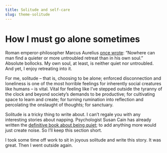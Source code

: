 ```yaml
---
title: Solitude and self-care  
slug: theme-solitude  
---
```

# How I must go alone sometimes

Roman emperor-philosopher Marcus Aurelius [once wrote](https://classics.mit.edu/Antoninus/meditations.4.four.html): “Nowhere can man find a quieter or more untroubled retreat than in his own soul.” Absolute bollocks. My own soul, at least, is neither quiet nor untroubled. And yet, I enjoy retreating into it.

For me, solitude – that is, choosing to be alone; enforced disconnection and loneliness is one of the most horrible feelings for inherently social creatures like humans – is vital. Vital for feeling like I’ve stepped outside the tyranny of the clock and beyond society’s demands to be productive; for cultivating space to learn and create; for turning rumination into reflection and percolating the onslaught of thoughts; for sanctuary.

Solitude is a tricky thing to write about. I can’t regale you with any interesting stories about napping. Psychologist Susan Cain has already written the [definitive book about being quiet](https://www.goodreads.com/book/show/8520610-quiet); to add anything more would just create noise. So I’ll keep this section short.

I took some time off work to sit in joyous solitude and write this story. It was great. Then I went outside again.


